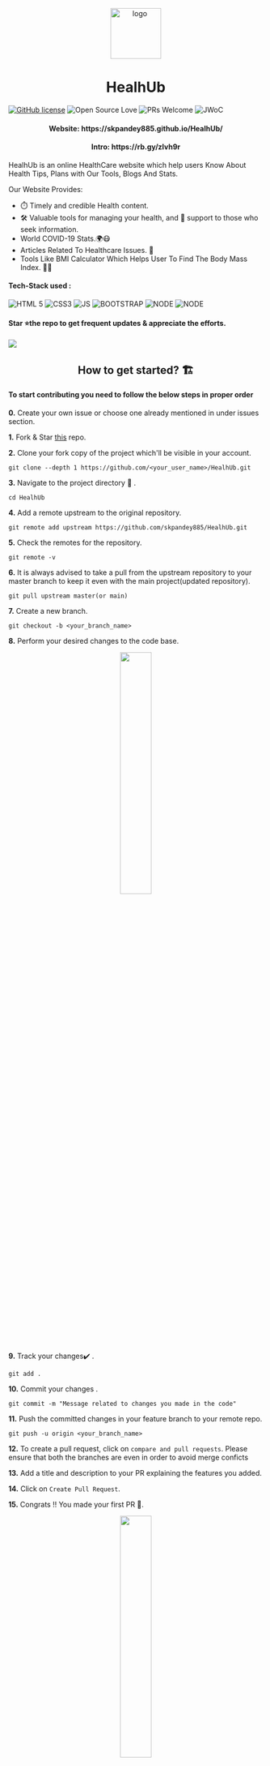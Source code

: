 <p align="center"><img src="https://i.postimg.cc/0jrF0hXM/2-1.png" alt="logo" width="100" height="100"></p> <h1 align="center"> HealhUb</h1>

[![GitHub license](https://img.shields.io/badge/license-MIT-blue.svg)](LICENSE) ![Open Source Love](https://badges.frapsoft.com/os/v2/open-source.svg?v=103)  ![PRs Welcome](https://img.shields.io/badge/PRs-welcome-green.svg)    ![JWoC](https://img.shields.io/badge/JWoC'22-ff8080?style=flat&logo=hand&Color=white)
<h4 align="center">Website: https://skpandey885.github.io/HealhUb/ </h2>
<h4 align="center">Intro: https://rb.gy/zlvh9r</h2>
<h>HealhUb is an online HealthCare website which help users Know About Health Tips, Plans with Our Tools, Blogs And Stats.</p>
  <p class="Details">Our Website Provides:</p>
  <ul>
    <li>⏱️  Timely and credible Health content.</li>
    <li>🛠️ Valuable tools for managing your health, and 🤝 support to those who seek information.</li>
    <li>World COVID-19 Stats.🌍😷</li>
     <li>Articles Related To Healthcare Issues. 📄 </li>
   <li>Tools Like BMI Calculator Which Helps User To Find The Body Mass Index. 💪🏻 </li>
  </ul>
 

 
#### Tech-Stack used :

<!--   <p align ="center"><code> -->
  ![HTML 5](https://img.shields.io/badge/HTML5-E34F26?style=for-the-badge&logo=html5&logoColor=white)
  ![CSS3](https://img.shields.io/badge/CSS3-1572B6?style=for-the-badge&logo=css3&logoColor=white)
  ![JS](https://img.shields.io/badge/JavaScript-323330?style=for-the-badge&logo=javascript&logoColor=F7DF1E)
   ![BOOTSTRAP](https://img.shields.io/badge/bootstrap-CF9FFF?style=for-the-badge&logo=bootstrap&logoColor=white)
   ![NODE](https://img.shields.io/badge/nodejs-79b362?style=for-the-badge&logo=node&logoColor=white)
 ![NODE](https://img.shields.io/badge/mongodb-bdff7a?style=for-the-badge&logo=mongodb&logoColor=white)
<!--   <img height="30" src="https://raw.githubusercontent.com/github/explore/80688e429a7d4ef2fca1e82350fe8e3517d3494d/topics/javascript/javascript.png"></code> -->
<!--   <code><img height="30" src="https://raw.githubusercontent.com/github/explore/80688e429a7d4ef2fca1e82350fe8e3517d3494d/topics/html/html.png"></code>
  <code><img height="30" src="https://raw.githubusercontent.com/github/explore/80688e429a7d4ef2fca1e82350fe8e3517d3494d/topics/css/css.png"></code> -->
<!--   </p> -->

<h4> Star ⭐️the repo to get frequent updates & appreciate the efforts.</h4>
<img src="https://user-images.githubusercontent.com/75671152/132321870-a1f14163-fece-46cb-b109-12f598a773c5.png" />


  
<h2 align=center>  How to get started? 🏗 </h2> 

<h4> To start contributing you need to follow the below steps in proper order </h3>

**0.**  Create your own issue or choose one already mentioned in under issues section.

**1.**  Fork & Star [this](https://github.com/skpandey885/HealhUb.git) repo.

**2.**  Clone your fork copy of the project which'll be visible in your account.

```
git clone --depth 1 https://github.com/<your_user_name>/HealhUb.git
```

**3.** Navigate to the project directory :file_folder: .

```
cd HealhUb
```

**4.** Add a remote upstream to the original repository.

```
git remote add upstream https://github.com/skpandey885/HealhUb.git
```

**5.** Check the remotes for the repository.

```
git remote -v
```

**6.** It is always advised to take a pull from the upstream repository to your master branch to keep it even with the main project(updated repository).

```
git pull upstream master(or main)
```

**7.** Create a new branch.

```
git checkout -b <your_branch_name>
```

**8.** Perform your desired changes to the code base.

<p align="center"><img width=35% src="https://media.giphy.com/media/oMHPlvpTvnXGPS7GhX/giphy.gif"></p>

**9.** Track your changes:heavy_check_mark: .

```
git add . 
```

**10.** Commit your changes .

```
git commit -m "Message related to changes you made in the code"
```

**11.** Push the committed changes in your feature branch to your remote repo.

```
git push -u origin <your_branch_name>
```

**12.** To create a pull request, click on `compare and pull requests`. Please ensure that both the branches are even in order to avoid merge conficts

**13.** Add a title and description to your PR explaining the features you added.

**14.** Click on `Create Pull Request`.

**15.** Congrats !! You made your first PR 🥳.

<p align="center"><img width=35% src="https://media.giphy.com/media/TdfyKrN7HGTIY/giphy.gif"></p>
<hr>

 ✨This project and everyone participating in it is governed by **[Code Of Conduct](https://github.com/skpandey885/HealhUb/blob/ff0d5e26c7e6db3ffd7851bccae2acc30a840106/Code%20Of%20Conduct.md)** .By participating, you are expected to uphold this code.✨

